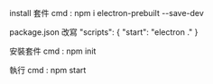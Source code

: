 install 套件
cmd : npm i electron-prebuilt --save-dev

package.json 改寫
"scripts": {
    "start": "electron ."
}

安裝套件
cmd : npm init

執行
cmd : npm start
